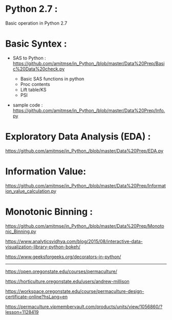 # Python 2.7 : 

Basic operation in Python 2.7

# Basic Syntex : 

-  SAS to Python : https://github.com/amitmse/in_Python_/blob/master/Data%20Prep/Basic%20Data%20check.py

    - Basic SAS functions in python
    - Proc contents
    - Lift table/KS
    - PSI
    
-  sample code : https://github.com/amitmse/in_Python_/blob/master/Data%20Prep/Info.py


# Exploratory Data Analysis (EDA) :   

https://github.com/amitmse/in_Python_/blob/master/Data%20Prep/EDA.py

# Information Value:

https://github.com/amitmse/in_Python_/blob/master/Data%20Prep/Information_value_calculation.py

# Monotonic Binning : 

https://github.com/amitmse/in_Python_/blob/master/Data%20Prep/Monotonic_Binning.py

https://www.analyticsvidhya.com/blog/2015/08/interactive-data-visualization-library-python-bokeh/

https://www.geeksforgeeks.org/decorators-in-python/

------------------------------------------------------------

https://open.oregonstate.edu/courses/permaculture/

https://horticulture.oregonstate.edu/users/andrew-millison

https://workspace.oregonstate.edu/course/permaculture-design-certificate-online?hsLang=en

https://permaculture.vipmembervault.com/products/units/view/1056860/?lesson=1128419

